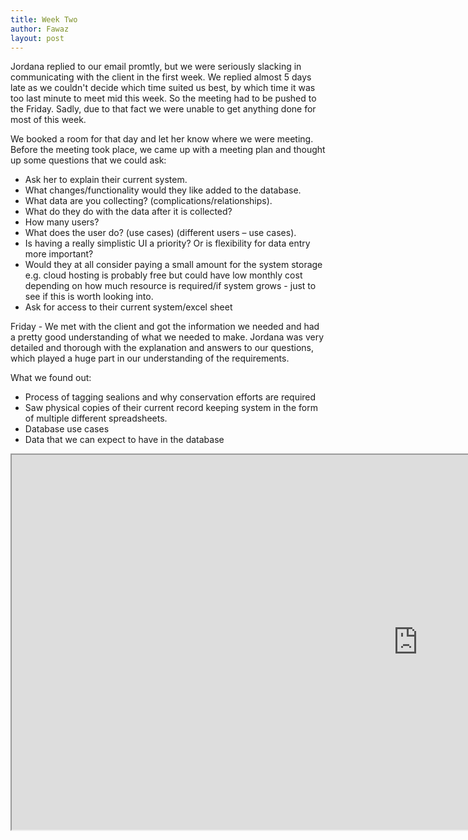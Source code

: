 ```yaml
---
title: Week Two
author: Fawaz
layout: post
---
```


Jordana replied to our email promtly, but we were seriously slacking in communicating with the client in the first week. We replied almost 5 days late as we couldn't decide which time suited us best, by which time it was too last minute to meet mid this week. So the meeting had to be pushed to the Friday.
Sadly, due to that fact we were unable to get anything done for most of this week.

We booked a room for that day and let her know where we were meeting.
Before the meeting took place, we came up with a meeting plan and thought up some questions that we could ask:

<ul>
  <li>Ask her to explain their current system.</li>
  <li>What changes/functionality would they like added to the database.</li>
  <li>What data are you collecting? (complications/relationships).</li>
  <li>What do they do with the data after it is collected?</li>
  <li>How many users?</li>
  <li>What does the user do? (use cases) (different users – use cases).</li>
  <li>Is having a really simplistic UI a priority? Or is flexibility for data entry more important?</li>
  <li>Would they at all consider paying a small amount for the system storage e.g. cloud hosting is probably free but could have low monthly cost depending on how much resource is required/if system grows - just to see if this is worth looking into.</li>
  <li>Ask for access to their current system/excel sheet</li>
</ul>

Friday -
We met with the client and got the information we needed and had a pretty good understanding of what we needed to make.
Jordana was very detailed and thorough with the explanation and answers to our questions, which played a huge part in our understanding of the requirements.

What we found out:
<ul>
  <li>Process of tagging sealions and why conservation efforts are required</li>
  <li>Saw physical copies of their current record keeping system in the form of multiple different spreadsheets.</li>
  <li>Database use cases</li>
  <li>Data that we can expect to have in the database</li>
</ul>

<iframe src="https://docs.google.com/spreadsheets/d/e/2PACX-1vRLVbJ3HGCHK-oUQNdGOAJ0_HgQGiz2vOuUoilbjuHTnbB9lppwnf1v5hlvaQsvsU9Ee1tSLbv5Xj4G/pubhtml?widget=true&amp;headers=false" style="width: 1300px; height: 600px;"></iframe>